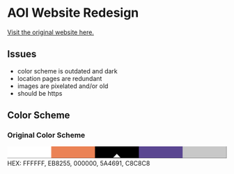 # AOI Website Redesign
[Visit the original website here.](http://ao-inc.com/)

## Issues

- color scheme is outdated and dark
- location pages are redundant
- images are pixelated and/or old
- should be https

## Color Scheme

### Original Color Scheme
![](https://github.com/carisatinie/aoi-website/blob/master/og_color_scheme.PNG)
HEX: FFFFFF, EB8255, 000000, 5A4691, C8C8C8

